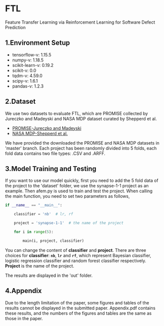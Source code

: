 # FTL
Feature Transfer Learning via Reinforcement Learning for Software Defect Prediction
## 1.Environment Setup
* tensorflow-v: 1.15.5
* numpy-v: 1.18.5
* scikit-learn-v: 0.19.2
* scikit-v: 0.0
* tqdm-v: 4.59.0
* scipy-v: 1.6.1
* pandas-v: 1.2.3
## 2.Dataset
We use two datasets to evaluate FTL, which are PROMISE collected by Jureczko and Madeyski and NASA MDP dataset curated by Shepperd et al. 
* [PROMISE-Jureczko and Madeyski](https://dl.acm.org/doi/abs/10.1145/1868328.1868342)
* [NASA MDP-Shepperd et al.](https://ieeexplore.ieee.org/abstract/document/6464273)

We have provided the downloaded the PROMISE and NASA MDP datasets in 'master' branch. Each project has been randomly divided into 5 folds, each fold data contains two file types: .CSV and .ARFF.
## 3.Model Training and Testing
If you want to use our model quickly, first you need to add the 5 fold data of the project to the 'dataset' folder, we use the synapse-1-1 project as an example. Then afem.py is used to train and test the project. When calling the main function, you need to set two parameters as follows,
```python
if __name__ == "__main__":
```
```python
    classifier = 'nb'  # lr, rf
```
```python
    project = 'synapse-1-1'  # the name of the project
```
```python
    for i in range(5):
```
```python
        main(i, project, classifier)
```

You can change the content of **classifier** and **project**. There are three choices for **classifier**: **`nb`**, **`lr`** and **`rf`**, which represent Bayesian classifier, logistic regression classifier and random forest classifier respectively. **Project** is the name of the project.

The results are displayed in the 'out' folder.
## 4.Appendix
Due to the length limitation of the paper, some figures and tables of the results cannot be displayed in the submitted paper. Appendix.pdf contains these results, and the numbers of the figures and tables are the same as those in the paper.

